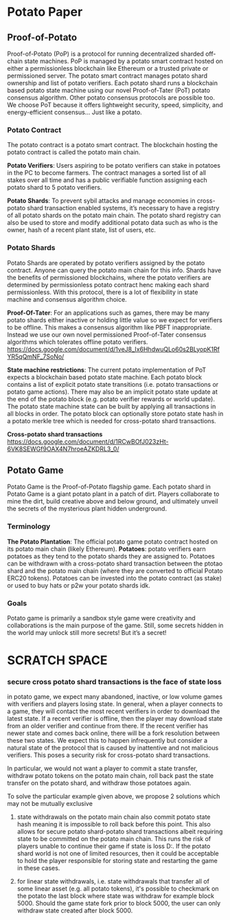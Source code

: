 # Potato Paper

## Proof-of-Potato

Proof-of-Potato (PoP) is a protocol for running decentralized sharded off-chain state machines.
PoP is managed by a potato smart contract hosted on either a permissionless blockchain like Ethereum or a trusted private or permissioned server.
The potato smart contract manages potato shard ownership and list of potato verifiers.
Each potato shard runs a blockchain based potato state machine using our novel Proof-of-Tater (PoT) potato consensus algorithm.
Other potato consensus protocols are possible too.
We choose PoT because it offers lightweight security, speed, simplicity, and energy-efficient consensus...
Just like a potato.

### Potato Contract

The potato contract is a potato smart contract.
 The blockchain hosting the potato contract is called the potato main chain.


**Potato Verifiers**:
 Users aspiring to be potato verifiers can stake in potatoes in the PC to become farmers.
 The contract manages a sorted list of all stakes over all time and has a public verifiable function assigning each potato shard to 5 potato verifiers.


**Potato Shards**:
 To prevent sybil attacks and manage economies in cross-potato shard transaction enabled systems,
 it’s necessary to have a registry of all potato shards on the potato main chain.
 The potato shard registry can also be used to store and modify additional potato data such as who is the owner, hash of a recent plant state, list of users, etc.


### Potato Shards

Potato Shards are operated by potato verifiers assigned by the potato contract.
 Anyone can query the potato main chain for this info.
 Shards have the benefits of permissioned blockchains, where the potato verifiers are determined by permissionless potato contract henc making each shard permissionless.
 With this protocol, there is a lot of flexibility in state machine and consensus algorithm choice.


**Proof-Of-Tater**:
 For an applications such as games, there may be many potato shards either inactive or holding little value so we expect for verifiers to be offline.
 This makes a consensus algorithm like PBFT inappropriate.
 Instead we use our own novel permissioned Proof-of-Tater consensus algorithms which tolerates offline potato verifiers.
 <TODO figure out how many can be offline and what are the tradeoffs>
 <TODO incorporate PoT doc here> https://docs.google.com/document/d/1veJ8_Ix6HhdwuQLo60s2BLyopK1RfYR5qQmNF_7SoNo/

**State machine restrictions**:
 The current potato implementation of PoT expects a blockchain based potato state machine.
 Each potato block contains a list of explicit potato state transitions
 (i.e. potato transactions or potato game actions). There may also be an implicit potato state update at the end of the potato block (e.g. potato verifier rewards or world update).
 The potato state machine state can be built by applying all transactions in all blocks in order.
 The potato block can optionally store potato state hash in a potato merkle tree which is needed for cross-potato shard transactions.

**Cross-potato shard transactions**
<TODO incorporate doc> https://docs.google.com/document/d/1RCwBOfJ023zHt-6VK8SEWGf9OAX4N7hroeAZKDRL3_0/

## Potato Game

Potato Game is the Proof-of-Potato flagship game.
 Each potato shard in Potato Game is a giant potato plant in a patch of dirt.
 Players collaborate to mine the dirt, build creative above and below ground,
 and ultimately unveil the secrets of the mysterious plant hidden underground.

### Terminology

**The Potato Plantation**:
 The official potato game potato contract hosted on its potato main chain (likely Ethereum).
**Potatoes**:
 potato verifiers earn potatoes as they tend to the potato shards they are assigned to.
 Potatoes can be withdrawn with a cross-potato shard transaction between the ptotao shard and the potato main chain
 (where they are converted to official Potato ERC20 tokens).
 Potatoes can be invested into the potato contract (as stake) or used to buy hats or p2w your potato shards idk.

### Goals

Potato game is primarily a sandbox style game were creativity and collaborations is the main purpose of the game.
 Still, some secrets hidden in the world may unlock still more secrets! But it’s a secret!





# SCRATCH SPACE

### secure cross potato shard transactions is the face of state loss

in potato game, we expect many abandoned, inactive, or low volume games with verifiers and players losing state.
 In general, when a player connects to a game, they will contact the most recent verifiers in order to download the latest state.
 If a recent verifier is offline, then the player may download state from an older verifier and continue from there.
 If the recent verifier has newer state and comes back online, there will be a fork resolution between these two states.
 We expect this to happen infrequently but consider a natural state of the protocol that is caused by inattentive and not malicious verifiers.
 This poses a security risk for cross-potato shard transactions.

In particular, we would not want a player to commit a state transfer,
withdraw potato tokens on the potato main chain,
roll back past the state transfer on the potato shard,
and withdraw those potatoes again.


To solve the particular example given above, we propose 2 solutions which may not be mutually exclusive

1. state withdrawals on the potato main chain also commit potato state hash meaning it is impossible to roll back before this point.
 This also allows for secure potato shard-potato shard transactions albeit requiring state to be committed on the potato main chain.
 This runs the risk of players unable to continue their game if state is loss D:.
 If the potato shard world is not one of limited resources,
 then it could be acceptable to hold the player responsible for storing state and restarting the game in these cases.

2. for linear state withdrawals, i.e. state withdrawals that transfer all of some linear asset (e.g. all potato tokens),
 it's possible to checkmark on the potato the last block where state was withdraw for example block 5000.
 Should the game state fork prior to block 5000, the user can only withdraw state created after block 5000.
